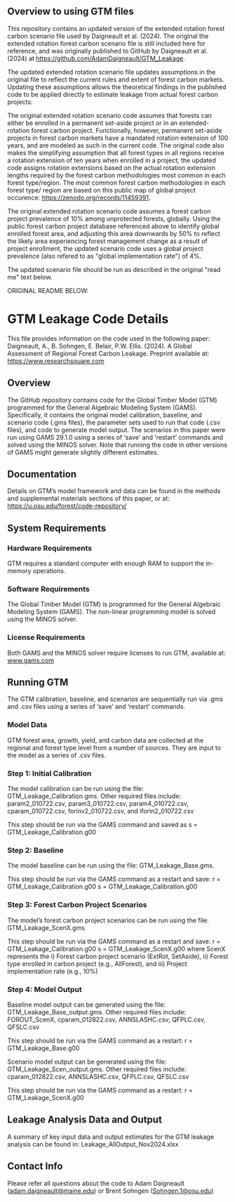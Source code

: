 ## Overview to using GTM files

This repository contains an updated version of the extended rotation forest carbon scenario file used by Daigneault et al. (2024). The original the extended rotation forest carbon scenario file is still included here for reference, and was originally published to GitHub by Daigneault et al. (2024) at https://github.com/AdamDaigneault/GTM_Leakage. 

The updated extended rotation scenario file updates assumptions in the original file to reflect the current rules and extent of forest carbon markets. Updating these assumptions allows the theoretical findings in the published code to be applied directly to estimate leakage from actual forest carbon projects: 

The original extended rotation scenario code assumes that forests can either be enrolled in a permanent set-aside project or in an extended-rotation forest carbon project. Functionally, however, permanent set-aside projects in forest carbon markets have a mandated rotation extension of 100 years, and are modeled as such in the current code. The original code also makes the simplifying assumption that all forest types in all regions receive a rotation extension of ten years when enrolled in a project; the updated code assigns rotation extensions based on the actual rotation extension lengths required by the forest carbon methodologies most common in each forest type/region. The most common forest carbon methodologies in each forest type/ region are based on this public map of global project occurence: https://zenodo.org/records/11459391. 

The original extended rotation scenario code assumes a forest carbon project prevalence of 10% among unprotected forests, globally. Using the public forest carbon project database referenced above to identify global enrolled forest area, and adjusting this area downwards by 50% to reflect the likely area experiencing forest management change as a result of project enrollment, the updated scenario code uses a global project prevalence (also refered to as "global implementation rate") of 4%. 

The updated scenario file should be run as described in the original "read me" text below.

ORIGINAL README BELOW:

# GTM Leakage Code Details
This file provides information on the code used in the following paper:
Daigneault, A., B. Sohngen, E. Belair, P.W. Ellis. (2024). A Global Assessment of Regional Forest Carbon Leakage. Preprint available at:  https://www.researchsquare.com

## Overview
The GitHub repository contains code for the Global Timber Model (GTM) programmed for the General Algebraic Modeling System (GAMS). Specifically, it contains the original model calibration, baseline, and scenario code (.gms files), the parameter sets used to run that code (.csv files), and code to generate model output.  The scenarios in this paper were run using GAMS 29.1.0 using a series of ‘save’ and ‘restart’ commands and solved using the MINOS solver. Note that running the code in other versions of GAMS might generate slightly different estimates. 

## Documentation
Details on GTM’s model framework and data can be found in the methods and supplemental materials sections of this paper, or at: https://u.osu.edu/forest/code-repository/ 

## System Requirements
### Hardware Requirements
GTM requires a standard computer with enough RAM to support the in-memory operations. 

### Software Requirements
The Global Timber Model (GTM) is programmed for the General Algebraic Modeling System (GAMS). The non-linear programming model is solved using the MINOS solver.  

### License Requirements
Both GAMS and the MINOS solver require licenses to run GTM, available at: www.gams.com  

## Running GTM
The GTM calibration, baseline, and scenarios are sequentially run via .gms and .csv files using a series of ‘save’ and ‘restart’ commands.

### Model Data
GTM forest area, growth, yield, and carbon data are collected at the regional and forest type level from a number of sources. They are input to the model as a series of .csv files. 

### Step 1: Initial Calibration
The model calibration can be run using the file: GTM_Leakage_Calibration.gms. 
Other required files include: param2_010722.csv, param3_010722.csv, param4_010722.csv, cparam_010722.csv, forinv2_010722.csv, and iforin2_010722.csv

This step should be run via the GAMS command and saved as s = GTM_Leakage_Calibration.g00

### Step 2: Baseline
The model baseline can be run using the file: GTM_Leakage_Base.gms. 

This step should be run via the GAMS command as a restart and save: r = GTM_Leakage_Calibration.g00 s = GTM_Leakage_Calibration.g00 

### Step 3: Forest Carbon Project Scenarios
The model’s forest carbon project scenarios can be run using the file: GTM_Leakage_ScenX.gms 

This step should be run via the GAMS command as a restart and save: r = GTM_Leakage_Calibration.g00 s = GTM_Leakage_ScenX.g00 
where ScenX represents the i) Forest carbon project scenario (ExtRot, SetAside), ii) Forest type enrolled in carbon project (e.g., AllForest), and iii) Project implementation rate (e.g., 10%) 

### Step 4: Model Output
Baseline model output can be generated using the file: GTM_Leakage_Base_output.gms. 
Other required files include: FOROUT_ScenX, cparam_012822.csv, ANNSLASHC.csv, QFPLC.csv, QFSLC.csv

This step should be run via the GAMS command as a restart: r = GTM_Leakage_Base.g00

Scenario model output can be generated using the file:  GTM_Leakage_Scen_output.gms. 
Other required files include: cparam_012822.csv, ANNSLASHC.csv, QFPLC.csv, QFSLC.csv 

This step should be run via the GAMS command as a restart: r = GTM_Leakage_ScenX.g00

## Leakage Analysis Data and Output
A summary of key input data and output estimates for the GTM leakage analysis can be found in: Leakage_AllOutput_Nov2024.xlsx

## Contact Info
Please refer all questions about the code to Adam Daigneault (adam.daigneault@maine.edu) or Brent Sohngen (Sohngen.1@osu.edu) 
